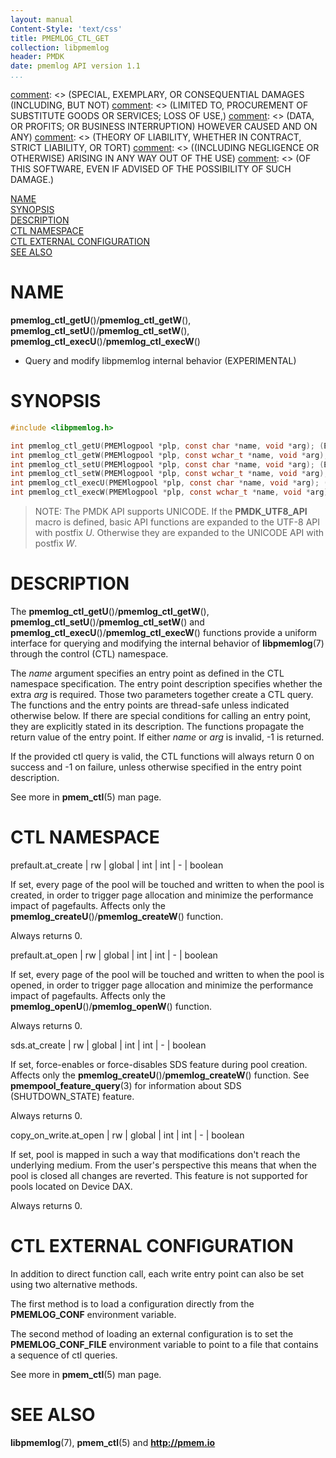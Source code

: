 ```yaml
---
layout: manual
Content-Style: 'text/css'
title: PMEMLOG_CTL_GET
collection: libpmemlog
header: PMDK
date: pmemlog API version 1.1
...
```


[comment]: <> (Copyright 2018-2019, Intel Corporation)

[comment]: <> (Redistribution and use in source and binary forms, with or without)
[comment]: <> (modification, are permitted provided that the following conditions)
[comment]: <> (are met:)
[comment]: <> (    * Redistributions of source code must retain the above copyright)
[comment]: <> (      notice, this list of conditions and the following disclaimer.)
[comment]: <> (    * Redistributions in binary form must reproduce the above copyright)
[comment]: <> (      notice, this list of conditions and the following disclaimer in)
[comment]: <> (      the documentation and/or other materials provided with the)
[comment]: <> (      distribution.)
[comment]: <> (    * Neither the name of the copyright holder nor the names of its)
[comment]: <> (      contributors may be used to endorse or promote products derived)
[comment]: <> (      from this software without specific prior written permission.)

[comment]: <> (THIS SOFTWARE IS PROVIDED BY THE COPYRIGHT HOLDERS AND CONTRIBUTORS)
[comment]: <> ("AS IS" AND ANY EXPRESS OR IMPLIED WARRANTIES, INCLUDING, BUT NOT)
[comment]: <> (LIMITED TO, THE IMPLIED WARRANTIES OF MERCHANTABILITY AND FITNESS FOR)
[comment]: <> (A PARTICULAR PURPOSE ARE DISCLAIMED. IN NO EVENT SHALL THE COPYRIGHT)
[comment]: <> (OWNER OR CONTRIBUTORS BE LIABLE FOR ANY DIRECT, INDIRECT, INCIDENTAL,)
[comment]: <> (SPECIAL, EXEMPLARY, OR CONSEQUENTIAL DAMAGES (INCLUDING, BUT NOT)
[comment]: <> (LIMITED TO, PROCUREMENT OF SUBSTITUTE GOODS OR SERVICES; LOSS OF USE,)
[comment]: <> (DATA, OR PROFITS; OR BUSINESS INTERRUPTION) HOWEVER CAUSED AND ON ANY)
[comment]: <> (THEORY OF LIABILITY, WHETHER IN CONTRACT, STRICT LIABILITY, OR TORT)
[comment]: <> ((INCLUDING NEGLIGENCE OR OTHERWISE) ARISING IN ANY WAY OUT OF THE USE)
[comment]: <> (OF THIS SOFTWARE, EVEN IF ADVISED OF THE POSSIBILITY OF SUCH DAMAGE.)

[comment]: <> (pmemlog_ctl_get.3 -- man page for libpmemlog CTL)

[NAME](#name)<br />
[SYNOPSIS](#synopsis)<br />
[DESCRIPTION](#description)<br />
[CTL NAMESPACE](#ctl-namespace)<br />
[CTL EXTERNAL CONFIGURATION](#ctl-external-configuration)<br />
[SEE ALSO](#see-also)<br />


# NAME #

**pmemlog_ctl_getU**()/**pmemlog_ctl_getW**(),
**pmemlog_ctl_setU**()/**pmemlog_ctl_setW**(),
**pmemlog_ctl_execU**()/**pmemlog_ctl_execW**()
- Query and modify libpmemlog internal behavior (EXPERIMENTAL)


# SYNOPSIS #

```c
#include <libpmemlog.h>

int pmemlog_ctl_getU(PMEMlogpool *plp, const char *name, void *arg); (EXPERIMENTAL)
int pmemlog_ctl_getW(PMEMlogpool *plp, const wchar_t *name, void *arg); (EXPERIMENTAL)
int pmemlog_ctl_setU(PMEMlogpool *plp, const char *name, void *arg); (EXPERIMENTAL)
int pmemlog_ctl_setW(PMEMlogpool *plp, const wchar_t *name, void *arg); (EXPERIMENTAL)
int pmemlog_ctl_execU(PMEMlogpool *plp, const char *name, void *arg); (EXPERIMENTAL)
int pmemlog_ctl_execW(PMEMlogpool *plp, const wchar_t *name, void *arg); (EXPERIMENTAL)
```


>NOTE: The PMDK API supports UNICODE. If the **PMDK_UTF8_API** macro is
defined, basic API functions are expanded to the UTF-8 API with postfix *U*.
Otherwise they are expanded to the UNICODE API with postfix *W*.


# DESCRIPTION #

The **pmemlog_ctl_getU**()/**pmemlog_ctl_getW**(), **pmemlog_ctl_setU**()/**pmemlog_ctl_setW**() and **pmemlog_ctl_execU**()/**pmemlog_ctl_execW**()
functions provide a uniform interface for querying and modifying the internal
behavior of **libpmemlog**(7) through the control (CTL) namespace.

The *name* argument specifies an entry point as defined in the CTL namespace
specification. The entry point description specifies whether the extra *arg* is
required. Those two parameters together create a CTL query. The functions and
the entry points are thread-safe unless
indicated otherwise below. If there are special conditions for calling an entry
point, they are explicitly stated in its description. The functions propagate
the return value of the entry point. If either *name* or *arg* is invalid, -1
is returned.

If the provided ctl query is valid, the CTL functions will always return 0
on success and -1 on failure, unless otherwise specified in the entry point
description.

See more in **pmem_ctl**(5) man page.


# CTL NAMESPACE #

prefault.at_create | rw | global | int | int | - | boolean

If set, every page of the pool will be touched and written to when the pool
is created, in order to trigger page allocation and minimize the performance
impact of pagefaults. Affects only the **pmemlog_createU**()/**pmemlog_createW**() function.

Always returns 0.

prefault.at_open | rw | global | int | int | - | boolean

If set, every page of the pool will be touched and written to when the pool
is opened, in order to trigger page allocation and minimize the performance
impact of pagefaults. Affects only the **pmemlog_openU**()/**pmemlog_openW**() function.

Always returns 0.

sds.at_create | rw | global | int | int | - | boolean

If set, force-enables or force-disables SDS feature during pool creation.
Affects only the **pmemlog_createU**()/**pmemlog_createW**() function. See **pmempool_feature_query**(3)
for information about SDS (SHUTDOWN_STATE) feature.

Always returns 0.

copy_on_write.at_open | rw | global | int | int | - | boolean

If set, pool is mapped in such a way that modifications don't reach the
underlying medium. From the user's perspective this means that when the pool
is closed all changes are reverted. This feature is not supported for pools
located on Device DAX.

Always returns 0.

# CTL EXTERNAL CONFIGURATION #

In addition to direct function call, each write entry point can also be set
using two alternative methods.

The first method is to load a configuration directly from the **PMEMLOG_CONF**
environment variable.

The second method of loading an external configuration is to set the
**PMEMLOG_CONF_FILE** environment variable to point to a file that contains
a sequence of ctl queries.

See more in **pmem_ctl**(5) man page.

# SEE ALSO #

**libpmemlog**(7), **pmem_ctl**(5) and **<http://pmem.io>**
